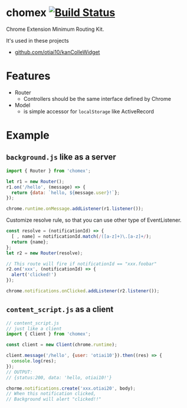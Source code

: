 chomex [![Build Status](https://travis-ci.org/otiai10/chomex.svg?branch=master)](https://travis-ci.org/otiai10/chomex)
========

Chrome Extension Minimum Routing Kit.

It's used in these projects

- [github.com/otiai10/kanColleWidget](https://github.com/otiai10/kanColleWidget/blob/master/src/js/entrypoints/background.js)

# Features

- Router
  - Controllers should be the same interface defined by Chrome
- Model
  - is simple accessor for `localStorage` like ActiveRecord

# Example

## `background.js` like as a server

```javascript
import { Router } from 'chomex';

let r1 = new Router();
r1.on('/hello', (message) => {
  return {data: `hello, ${message.user}!`};
});

chrome.runtime.onMessage.addListener(r1.listener());
```

Customize resolve rule, so that you can use other type of EventListener.

```javascript
const resolve = (notificationId) => {
  [ , name] = notificationId.match(/([a-z]+)\.[a-z]+/);
  return {name};
};
let r2 = new Router(resolve);

// This route will fire if notificationId == "xxx.foobar"
r2.on('xxx', (notificationId) => {
  alert('clicked!')
});

chrome.notifications.onClicked.addListener(r2.listener());
```

## `content_script.js` as a client

```javascript
// content_script.js
// just like a client
import { Client } from 'chomex';

const client = new Client(chrome.runtime);

client.message('/hello', {user: 'otiai10'}).then((res) => {
  console.log(res);
});
// OUTPUT:
// {status:200, data: 'hello, otiai10!'}
```

```javascript
chorme.notifications.create('xxx.otiai20', body);
// When this notification clicked,
// Background will alert "clicked!!"
```
